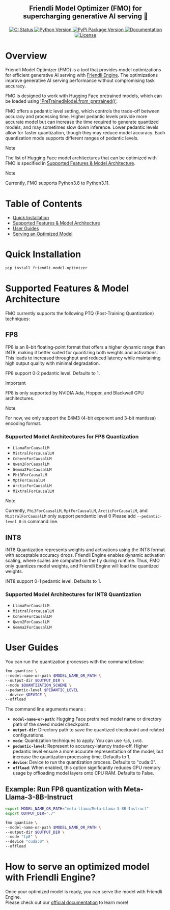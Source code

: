 <!---
Copyright (c) 2024-present, FriendliAI Inc. All rights reserved.
-->

<h2><p align="center">Friendli Model Optimizer (FMO) for supercharging generative AI serving 🚀</p></h2>

<p align="center">
  <a href="https://github.com/friendliai/friendli-model-optimizer/actions/workflows/ci.yaml">
    <img alt="CI Status" src="https://github.com/friendliai/friendli-model-optimizer/actions/workflows/ci.yaml/badge.svg">
  </a>
  <a href="https://pypi.org/project/friendli-model-optimizer">
    <img alt="Python Version" src="https://img.shields.io/pypi/pyversions/friendli-model-optimizer?logo=Python&logoColor=white">
  </a>
  <a href="https://pypi.org/project/friendli-model-optimizer/">
      <img alt="PyPi Package Version" src="https://img.shields.io/pypi/v/friendli-model-optimizer?logo=PyPI&logoColor=white">
  </a>
  <a href="https://docs.friendli.ai/">
    <img alt="Documentation" src="https://img.shields.io/badge/read-doc-blue?logo=ReadMe&logoColor=white">
  </a>
  <a href="https://github.com/friendliai/friendli-model-optimizer/blob/main/LICENSE">
      <img alt="License" src="https://img.shields.io/badge/License-Apache%202.0-green.svg?logo=Apache">
  </a>
</p>


# Overview
Friendli Model Optimizer (FMO) is a tool that provides model optimizations for efficient generative AI serving with [Friendli Engine](https://friendli.ai/solutions/engine/).
The optimizations improve generative AI serving performance without compromising task accuracy.

FMO is designed to work with Hugging Face pretrained models, which can be loaded using ['PreTrainedModel.from_pretrained()'](https://huggingface.co/docs/transformers/en/main_classes/model#transformers.PreTrainedModel.from_pretrained).

FMO offers a pedantic level setting, which controls the trade-off between accuracy and processing time. Higher pedantic levels provide more accurate model but can increase the time required to generate quantized models, and may sometimes slow down inference. Lower pedantic levels allow for faster quantization, though they may reduce model accuracy. Each quantization mode supports different ranges of pedantic levels.

> [!NOTE]
> The list of Hugging Face model architectures that can be optimized with FMO is specified in [Supported Features & Model Architecture](#supported-features--model-architecture).

> [!NOTE]
> Currently, FMO supports Python3.8 to Python3.11.


# Table of Contents
- [Quick Installation](#quick-installation)
- [Supported Features & Model Architecture](#supported-features--model-architecture)
- [User Guides](#user-guides)
- [Serving an Optimized Model](#how-to-serve-an-optimized-model-with-friendli-engine)


# Quick Installation
```bash
pip install friendli-model-optimizer
```


# Supported Features & Model Architecture
FMO currently supports the following PTQ (Post-Training Quantization) techniques:

## FP8

FP8 is an 8-bit floating-point format that offers a higher dynamic range than INT8,
making it better suited for quantizing both weights and activations.
This leads to increased throughput and reduced latency while maintaining high output quality with minimal degradation.

FP8 support 0-2 pedantic level. Defaults to 1.

> [!IMPORTANT]
> FP8 is only supported by NVIDIA Ada, Hopper, and Blackwell GPU architectures.

> [!NOTE]
> For now, we only support the E4M3 (4-bit exponent and 3-bit mantissa) encoding format.

### Supported Model Architectures for FP8 Quantization
- `LlamaForCausalLM`
- `MistralForcausalLM`
- `CohereForCausalLM`
- `Qwen2ForCausalLM`
- `Gemma2ForCausalLM`
- `Phi3ForCausalLM`
- `MptForCausalLM`
- `ArcticForCausalLM`
- `MixtralForCausalLM`

> [!NOTE]
> Currently, `Phi3ForCausalLM`, `MptForCausalLM`, `ArcticForCausalLM`, and `MixtralForCausalLM` only support pendantic level 0
> Please add `--pedantic-level 0` in command line.

## INT8

INT8 Quantization represents weights and activations using the INT8 format with acceptable accuracy drops.
Friendli Engine enables dynamic activation scaling, where scales are computed on the fly during runtime.
Thus, FMO only quantizes model weights, and Friendli Engine will load the quantized weights.

INT8 support 0-1 pedantic level. Defaults to 1.

### Supported Model Architectures for INT8 Quantization
- `LlamaForCausalLM`
- `MistralForcausalLM`
- `CohereForCausalLM`
- `Qwen2ForCausalLM`
- `Gemma2ForCausalLM`


# User Guides
You can run the quantization processes with the command below:
```bash
fmo quantize \
--model-name-or-path $MODEL_NAME_OR_PATH \
--output-dir $OUTPUT_DIR \
--mode $QUANTIZATION_SCHEME \
--pedantic-level $PEDANTIC_LEVEL
--device $DEVICE \
--offload
```
The command line arguments means :
- **`model-name-or-path`**: Hugging Face pretrained model name or directory path of the saved model checkpoint.
- **`output-dir`**: Directory path to save the quantized checkpoint and related configurations.
- **`mode`**: Quantization techniques to apply. You can use `fp8`, `int8`.
- **`pedantic-level`**: Represent to accuracy-latency trade-off. Higher pedantic level ensure a more accurate representaition of the model, but increase the quantization processing time. Defaults to 1.
- **`device`**: Device to run the quantization process. Defaults to "cuda:0".
- **`offload`**: When enabled, this option significantly reduces GPU memory usage by offloading model layers onto CPU RAM. Defaults to False.

## Example: Run FP8 quantization with Meta-Llama-3-8B-Instruct
```bash
export MODEL_NAME_OR_PATH="meta-llama/Meta-Llama-3-8B-Instruct"
export OUTPUT_DIR="./"

fmo quantize \
--model-name-or-path $MODEL_NAME_OR_PATH \
--output-dir $OUTPUT_DIR \
--mode "fp8" \
--device "cuda:0" \
--offload
```

# How to serve an optimized model with Friendli Engine?
Once your optimized model is ready, you can serve the model with Friendli Engine.\
Please check out our [official documentation](https://docs.friendli.ai/guides/container/running_friendli_container) to learn more!
